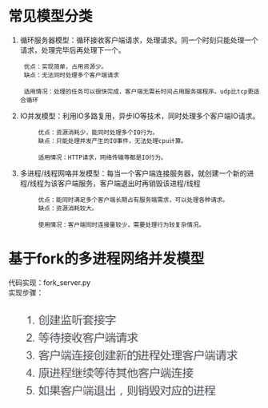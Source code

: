 # 常见模型分类
1. 循环服务器模型：循环接收客户端请求，处理请求。同一个时刻只能处理一个请求，处理完毕后再处理下一个。  
            
        优点：实现简单，占用资源少。
        缺点：无法同时处理多个客户端请求
    
        适用情况：处理的任务可以很快完成，客户端无需长时间占用服务端程序。udp比tcp更适合循环

2. IO并发模型：利用IO多路复用，异步IO等技术，同时处理多个客户端IO请求。
        
            优点：资源消耗少，能同时处理多个IO行为。
            缺点：只能处理并发产生的IO事件，无法处理cpu计算。
        
            适用情况：HTTP请求，网络传输等都是IO行为。

3. 多进程/线程网咯并发模型：每当一个客户端连接服务器，就创建一个新的进程/线程为该客户端服务，客户端退出时再销毁该进程/线程

            优点：能同时满足多个客户端长期占有服务端需求，可以处理各种请求。
            缺点：资源消耗较大。

            使用情况：客户端同时连接量较少，需要处理行为较复杂情况。

# 基于fork的多进程网络并发模型
代码实现：fork_server.py  
实现步骤：  

![fork_server](./photo/fork_server.png)


